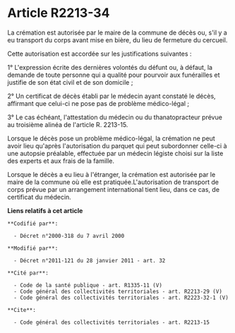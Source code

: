 # Article R2213-34

La crémation est autorisée par le maire de la commune de décès ou, s'il y a eu transport du corps avant mise en bière, du
lieu de fermeture du cercueil. 

Cette autorisation est accordée sur les justifications suivantes : 

1° L'expression écrite des dernières volontés du défunt ou, à défaut, la demande de toute personne qui a qualité pour
pourvoir aux funérailles et justifie de son état civil et de son domicile ; 

2° Un certificat de décès établi par le médecin ayant constaté le décès, affirmant que celui-ci ne pose pas de problème
médico-légal ; 

3° Le cas échéant, l'attestation du médecin ou du thanatopracteur prévue au troisième alinéa de l'article R. 2213-15. 

Lorsque le décès pose un problème médico-légal, la crémation ne peut avoir lieu qu'après l'autorisation du parquet qui peut
subordonner celle-ci à une autopsie préalable, effectuée par un médecin légiste choisi sur la liste des experts et aux frais
de la famille. 

Lorsque le décès a eu lieu à l'étranger, la crémation est autorisée par le maire de la commune où elle est
pratiquée.L'autorisation de transport de corps prévue par un arrangement international tient lieu, dans ce cas, de certificat
du médecin.

**Liens relatifs à cet article**

	**Codifié par**:

	  - Décret n°2000-318 du 7 avril 2000

	**Modifié par**:

	  - Décret n°2011-121 du 28 janvier 2011 - art. 32

	**Cité par**:

	  - Code de la santé publique - art. R1335-11 (V)
	  - Code général des collectivités territoriales - art. R2213-29 (V)
	  - Code général des collectivités territoriales - art. R2223-32-1 (V)

	**Cite**:

	  - Code général des collectivités territoriales - art. R2213-15
